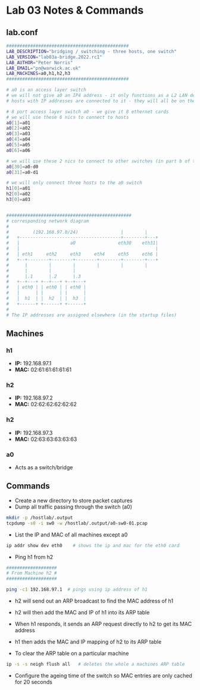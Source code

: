 # Lab 03 Notes & Commands

## lab.conf
``` sh
##############################################
LAB_DESCRIPTION="bridging / switching - three hosts, one switch"
LAB_VERSION="lab03a-bridge.2022.rc1"
LAB_AUTHOR="Peter Norris"
LAB_EMAIL="pn@warwick.ac.uk"
LAB_MACHINES=a0,h1,h2,h3
##############################################

# a0 is an access layer switch 
# we will not give a0 an IP4 address - it only functions as a L2 LAN device.
# hosts with IP addresses are connected to it - they will all be on the same LAN

# 8 port access layer switch a0 - we give it 8 ethernet cards
# we will use these 6 nics to connect to hosts
a0[1]=a01
a0[2]=a02
a0[3]=a03
a0[4]=a04
a0[5]=a05
a0[6]=a06

# we will use these 2 nics to connect to other switches (in part b of the lab)
a0[30]=a0-d0
a0[31]=a0-d1

# we will only connect three hosts to the a0 switch
h1[0]=a01
h2[0]=a02
h3[0]=a03


###############################################
# corresponding network diagram
#
#         (192.168.97.0/24)                |        |   
#   +--------------------------------------+--------+---+       
#   |                   a0                eth30    eth31|        
#   |                                                   |        
#   | eth1     eth2     eth3     eth4     eth5     eth6 |        
#   +--+--------+--------+--------+--------+--------+---+       
#      |        |        |        |        |        |   
#      |        |        |                   
#      |.1      |.2      |.3                 
#   +--+---+ +--+---+ +--+---+               
#   | eth0 | | eth0 | | eth0 |                
#   |      | |      | |      |                
#   |  h1  | |  h2  | |  h3  |                
#   +------+ +------+ +------+               
#
# The IP addresses are assigned elsewhere (in the startup files)
```


## Machines 

### h1
- **IP:** 192.168.97.1
- **MAC:** 02:61:61:61:61:61

### h2
- **IP:** 192.168.97.2
- **MAC:** 02:62:62:62:62:62

### h2
- **IP:** 192.168.97.3
- **MAC:** 02:63:63:63:63:63

### a0
- Acts as a switch/bridge

## Commands
- Create a new directory to store packet captures
- Dump all traffic passing through the switch (a0)
``` sh
mkdir -p /hostlab/.output  
tcpdump -s0 -i sw0 -w /hostlab/.output/a0-sw0-01.pcap
```

- List the IP and MAC of all machines except a0
``` sh
ip addr show dev eth0    # shows the ip and mac for the eth0 card
```

- Ping h1 from h2
``` sh
###################
# From Machine h2 #
###################

ping -c1 192.168.97.1  # pings using ip address of h1 
```

- h2 will send out an ARP broadcast to find the MAC address of h1
- h2 will then add the MAC and IP of h1 into its ARP table
- When h1 responds, it sends an ARP request directly to h2 to get its MAC address
- h1 then adds the MAC and IP mapping of h2 to its ARP table

- To clear the ARP table on a particular machine
``` sh
ip -s -s neigh flush all   # deletes the whole a machines ARP table
```


- Configure the ageing time of the switch so MAC entries are only cached for 20 seconds
```
```

